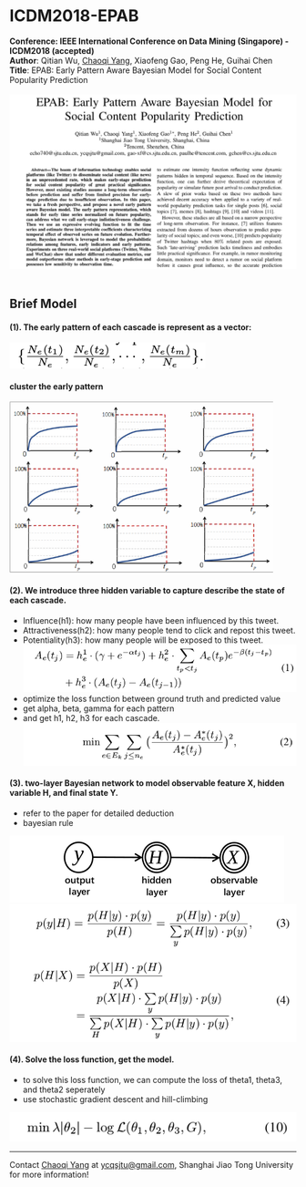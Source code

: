 # ICDM2018-EPAB
<strong>Conference: IEEE International Conference on Data Mining (Singapore) - ICDM2018 (accepted)</strong><br>
<strong>Author</strong>: Qitian Wu, <a href="http://chaoqiyang.com">Chaoqi Yang</a>, Xiaofeng Gao, Peng He, Guihai Chen<br>
<strong>Title</strong>: EPAB: Early Pattern Aware Bayesian Model for Social Content Popularity Prediction<br><br>
<img src="ICDM_cover.png"><br><br>
## Brief Model
#### (1). The early pattern of each cascade is represent as a vector:<br>
<img src="formula1.png"><br>
#### cluster the early pattern
<img height="300" src="pattern.png"><br>
#### (2). We introduce three hidden variable to capture describe the state of each cascade.<br>
- Influence(h1): how many people have been influenced by this tweet.
- Attractiveness(h2): how many people tend to click and repost this tweet.
- Potentiality(h3): how many people will be exposed to this tweet.
<img src="formula2.png"><br>
- optimize the loss function between ground truth and predicted value
- get alpha, beta, gamma for each pattern
- and get h1, h2, h3 for each cascade.
<img src="formula3.png"><br>
#### (3). two-layer Bayesian network to model observable feature X, hidden variable H, and final state Y.
- refer to the paper for detailed deduction
- bayesian rule
<img src="formula4.png">
<img src="formula5.png">

#### (4). Solve the loss function, get the model.
- to solve this loss function, we can compute the loss of theta1, theta3, and theta2 seperately 
- use stochastic gradient descent and hill-climbing
<img src="formula6.png">

---
Contact <a href="http://chaoqiyang.com">Chaoqi Yang</a> at ycqsjtu@gmail.com, Shanghai Jiao Tong University for more information!
